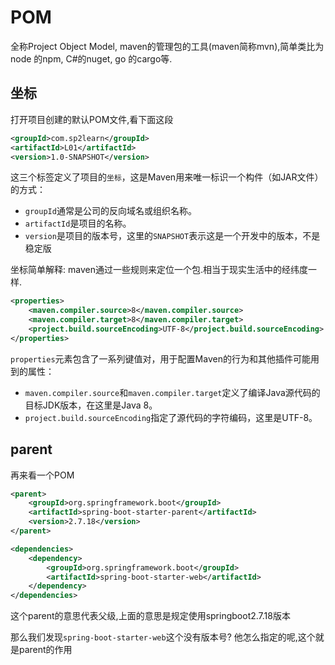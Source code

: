 # POM

全称Project Object Model, maven的管理包的工具(maven简称mvn),简单类比为 node 的npm, C#的nuget, go 的cargo等.

## 坐标
打开项目创建的默认POM文件,看下面这段

``` xml
<groupId>com.sp2learn</groupId>
<artifactId>L01</artifactId>
<version>1.0-SNAPSHOT</version>
```

这三个标签定义了项目的```坐标```，这是Maven用来唯一标识一个构件（如JAR文件）的方式：

* `groupId`通常是公司的反向域名或组织名称。
* `artifactId`是项目的名称。
* `version`是项目的版本号，这里的`SNAPSHOT`表示这是一个开发中的版本，不是稳定版

坐标简单解释: maven通过一些规则来定位一个包.相当于现实生活中的经纬度一样.

``` xml
<properties>
    <maven.compiler.source>8</maven.compiler.source>
    <maven.compiler.target>8</maven.compiler.target>
    <project.build.sourceEncoding>UTF-8</project.build.sourceEncoding>
</properties>
```

`properties`元素包含了一系列键值对，用于配置Maven的行为和其他插件可能用到的属性：

* `maven.compiler.source`和`maven.compiler.target`定义了编译Java源代码的目标JDK版本，在这里是Java 8。
* `project.build.sourceEncoding`指定了源代码的字符编码，这里是UTF-8。

## parent
再来看一个POM

``` xml
<parent>
    <groupId>org.springframework.boot</groupId>
    <artifactId>spring-boot-starter-parent</artifactId>
    <version>2.7.18</version>
</parent>

<dependencies>
    <dependency>
        <groupId>org.springframework.boot</groupId>
        <artifactId>spring-boot-starter-web</artifactId>
    </dependency>
</dependencies>
```
这个parent的意思代表父级,上面的意思是规定使用springboot2.7.18版本

那么我们发现```spring-boot-starter-web```这个没有版本号? 他怎么指定的呢,这个就是parent的作用

